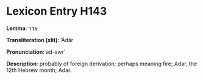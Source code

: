 # Lexicon Entry H143

**Lemma**: אֲדָר

**Transliteration (xlit)**: ʼĂdâr

**Pronunciation**: ad-awr'

**Description**:
probably of foreign derivation; perhaps meaning fire; Adar, the 12th Hebrew month; Adar.
